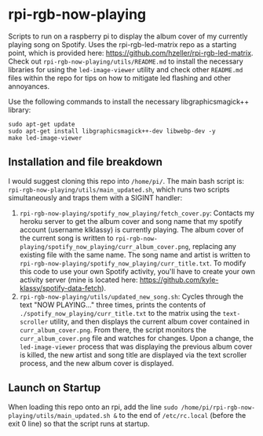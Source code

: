 # rpi-rgb-now-playing
Scripts to run on a raspberry pi to display the album cover of my currently playing song on Spotify. Uses the rpi-rgb-led-matrix repo as a starting point, which is provided here: https://github.com/hzeller/rpi-rgb-led-matrix. Check out `rpi-rgb-now-playing/utils/README.md` to install the necessary libraries for using the `led-image-viewer` utility and check other `README.md` files within the repo for tips on how to mitigate led flashing and other annoyances.

Use the following commands to install the necessary libgraphicsmagick++ library:
 ```
 sudo apt-get update
sudo apt-get install libgraphicsmagick++-dev libwebp-dev -y
make led-image-viewer
```


## Installation and file breakdown
I would suggest cloning this repo into `/home/pi/`. The main bash script is: `rpi-rgb-now-playing/utils/main_updated.sh`, which runs two scripts simultaneously and traps them with a SIGINT handler:

1. `rpi-rgb-now-playing/spotify_now_playing/fetch_cover.py`: Contacts my heroku server to get the album cover and song name that my spotify account (username klklassy) is currently playing. The album cover of the current song is written to `rpi-rgb-now-playing/spotify_now_playing/curr_album_cover.png`, replacing any existing file with the same name. The song name and artist is written to `rpi-rgb-now-playing/spotify_now_playing/curr_title.txt`. To modify this code to use your own Spotify activity, you'll have to create your own activity server (mine is located here: https://github.com/kyle-klassy/spotify-data-fetch).
2. `rpi-rgb-now-playing/utils/updated_new_song.sh`: Cycles through the text "NOW PLAYING..." three times, prints the contents of `./spotify_now_playing/curr_title.txt` to the matrix using the `text-scroller` utility, and then displays the current album cover contained in `curr_album_cover.png`. From there, the script monitors the `curr_album_cover.png` file and watches for changes. Upon a change, the `led-image-viewer` process that was displaying the previous album cover is killed, the new artist and song title are displayed via the text scroller process, and the new album cover is displayed. 

## Launch on Startup
When loading this repo onto an rpi, add the line `sudo /home/pi/rpi-rgb-now-playing/utils/main_updated.sh &` to the end of `/etc/rc.local` (before the exit 0 line) so that the script runs at startup.
